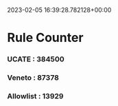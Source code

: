 2023-02-05 16:39:28.782128+00:00
# Rule Counter 
 ### UCATE : 384500

 ### Veneto : 87378

 ### Allowlist : 13929